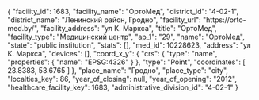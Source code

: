 {
    "facility_id": 1683,
    "facility_name": "ОртоМед",
    "district_id": "4-02-1",
    "district_name": "Ленинский район, Гродно",
    "facility_url": "https:\/\/orto-med.by\/",
    "facility_address": "ул К. Маркса",
    "title": "ОртоМед",
    "facility_type": "Медицинский центр",
    "ap_1": "29",
    "name": "ОртоМед",
    "state": "public institution",
    "stats": [],
    "med_id": 10228623,
    "address": "ул К. Маркса",
    "devices": [],
    "coord_x_y": {
        "crs": {
            "type": "name",
            "properties": {
                "name": "EPSG:4326"
            }
        },
        "type": "Point",
        "coordinates": [
            23.8383,
            53.6765
        ]
    },
    "place_name": "Гродно",
    "place_type": "city",
    "localties_key": 86,
    "year_of_closing": null,
    "year_of_opening": "2012",
    "healthcare_facility_key": 1683,
    "administrative_division_id": "4-02-1"
}